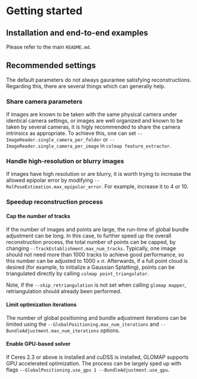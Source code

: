 # Getting started

## Installation and end-to-end examples

Please refer to the main `README.md`.

## Recommended settings

The default parameters do not always gaurantee satisfying reconstructions.
Regarding this, there are several things which can generally help.

### Share camera parameters

If images are known to be taken with the same physical camera under identical
camera settings, or images are well organized and known to be taken by several
cameras, it is higly recommended to share the camera intrinsics as appropriate.
To achieve this, one can set `--ImageReader.single_camera_per_folder` or
`--ImageReader.single_camera_per_image` in `colmap feature_extractor`.

### Handle high-resolution or blurry images

If images have high resolution or are blurry, it is worth trying to increase the
allowed epipolar error by modifying `--RelPoseEstimation.max_epipolar_error`.
For example, increase it to 4 or 10.

### Speedup reconstruction process

#### Cap the number of tracks

If the number of images and points are large, the run-time of global bundle
adjustment can be long. In this case, to further speed up the overall
reconstruction process, the total number of points can be capped, by changing
`--TrackEstablishment.max_num_tracks`. Typically, one image should not need more
than 1000 tracks to achieve good performance, so this number can be adjusted to
$1000 \times n$. Afterwards, if a full point cloud is desired (for example, to
initialize a Gaussian Splatting), points can be triangulated directly by calling
`colmap point_triangulator`.

Note, if the `--skip_retriangulation` is not set when calling `glomap mapper`,
retriangulation should already been performed.

#### Limit optimization iterations

The number of global positioning and bundle adjustment iterations can be limited
using the `--GlobalPositioning.max_num_iterations` and
`--BundleAdjustment.max_num_iterations` options. 

#### Enable GPU-based solver

If Ceres 2.3 or above is installed and cuDSS is installed, GLOMAP supports GPU
accelerated optimization. The process can be largely sped up with flags
`--GlobalPositioning.use_gpu 1 --BundleAdjustment.use_gpu`.
